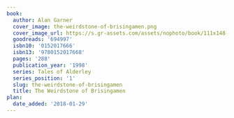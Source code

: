 ```yaml
---
book:
  author: Alan Garner
  cover_image: the-weirdstone-of-brisingamen.png
  cover_image_url: https://s.gr-assets.com/assets/nophoto/book/111x148-bcc042a9c91a29c1d680899eff700a03.png
  goodreads: '694997'
  isbn10: '0152017666'
  isbn13: '9780152017668'
  pages: '288'
  publication_year: '1998'
  series: Tales of Alderley
  series_position: '1'
  slug: the-weirdstone-of-brisingamen
  title: The Weirdstone of Brisingamen
plan:
  date_added: '2018-01-29'
---
```

